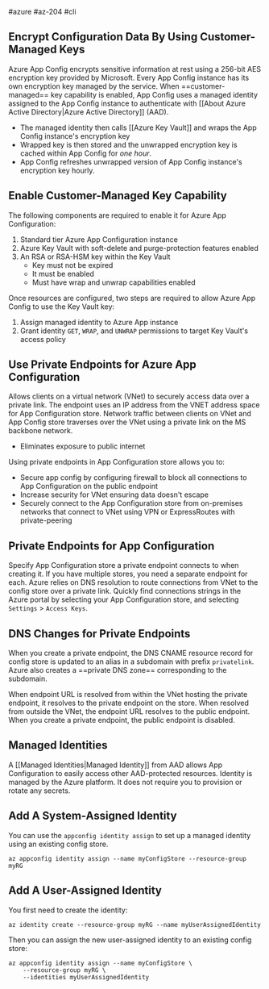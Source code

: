 #azure #az-204 #cli 

## Encrypt Configuration Data By Using Customer-Managed Keys
Azure App Config encrypts sensitive information at rest using a 256-bit AES encryption key provided by Microsoft.
Every App Config instance has its own encryption key managed by the service.
When ==customer-managed== key capability is enabled, App Config uses a managed identity assigned to the App Config instance to authenticate with [[About Azure Active Directory|Azure Active Directory]] (AAD).
- The managed identity then calls [[Azure Key Vault]] and wraps the App Config instance's encryption key
- Wrapped key is then stored and the unwrapped encryption key is cached within App Config for *one hour*.
- App Config refreshes unwrapped version of App Config instance's encryption key hourly.

## Enable Customer-Managed Key Capability
The following components are required to enable it for Azure App Configuration:
1. Standard tier Azure App Configuration instance
2. Azure Key Vault with soft-delete and purge-protection features enabled
3. An RSA or RSA-HSM key within the Key Vault
	- Key must not be expired
	- It must be enabled
	- Must have wrap and unwrap capabilities enabled

Once resources are configured, two steps are required to allow Azure App Config to use the Key Vault key:
1. Assign managed identity to Azure App instance
2. Grant identity `GET`, `WRAP`, and `UNWRAP` permissions to target Key Vault's access policy

## Use Private Endpoints for Azure App Configuration
Allows clients on a virtual network (VNet) to securely access data over a private link.
The endpoint uses an IP address from the VNET address space for App Configuration store.
Network traffic between clients on VNet and App Config store traverses over the VNet using a private link on the MS backbone network.
- Eliminates exposure to public internet

Using private endpoints in App Configuration store allows you to:
- Secure app config by configuring firewall to block all connections to App Configuration on the public endpoint
- Increase security for VNet ensuring data doesn't escape
- Securely connect to the App Configuration store from on-premises networks that connect to VNet using VPN or ExpressRoutes with private-peering

## Private Endpoints for App Configuration
Specify App Configuration store a private endpoint connects to when creating it.
If you have multiple stores, you need a separate endpoint for each.
Azure relies on DNS resolution to route connections from VNet to the config store over a private link.
Quickly find connections strings in the Azure portal by selecting your App Configuration store, and selecting `Settings` > `Access Keys`.

## DNS Changes for Private Endpoints
When you create a private endpoint, the DNS CNAME resource record for config store is updated to an alias in a subdomain with prefix `privatelink`.
Azure also creates a ==private DNS zone== corresponding to the subdomain.

When endpoint URL is resolved from within the VNet hosting the private endpoint, it resolves to the private endpoint on the store.
When resolved from outside the VNet, the endpoint URL resolves to the public endpoint.
When you create a private endpoint, the public endpoint is disabled.

## Managed Identities
A [[Managed Identities|Managed Identity]] from AAD allows App Configuration to easily access other AAD-protected resources.
Identity is managed by the Azure platform.
It does not require you to provision or rotate any secrets.

## Add A System-Assigned Identity
You can use the `appconfig identity assign` to set up a managed identity using an existing config store.
```shell
az appconfig identity assign --name myConfigStore --resource-group myRG
```

## Add A User-Assigned Identity
You first need to create the identity:
```Shell
az identity create --resource-group myRG --name myUserAssignedIdentity
```
Then you can assign the new user-assigned identity to an existing config store:
```Shell
az appconfig identity assign --name myConfigStore \
	--resource-group myRG \
	--identities myUserAssignedIdentity
```